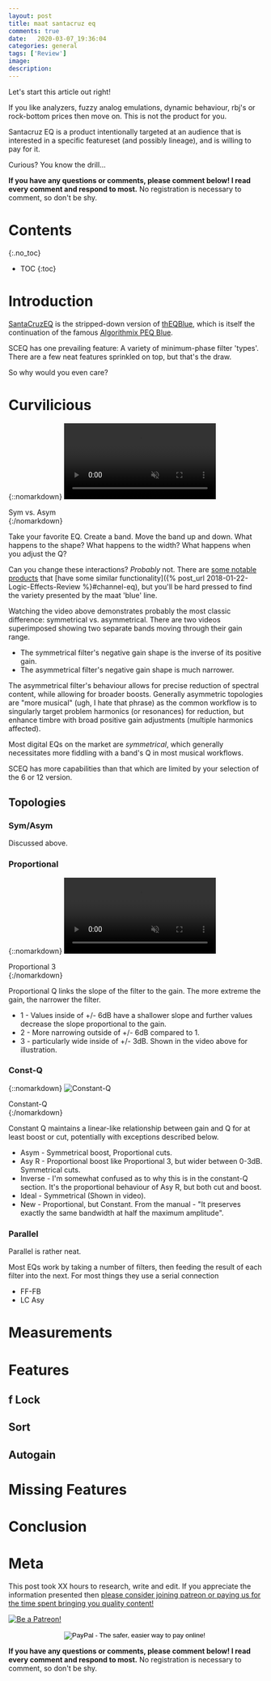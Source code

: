 ```yaml
---
layout: post
title: maat santacruz eq
comments: true
date:   2020-03-07_19:36:04 
categories: general
tags: ['Review']
image:
description:
---
```


Let's start this article out right!

If you like analyzers, fuzzy analog emulations, dynamic behaviour, rbj's or rock-bottom prices then move on. This is not the product for you.

Santacruz EQ is a product intentionally targeted at an audience that is interested in a specific featureset (and possibly lineage), and is willing to pay for it.

Curious? You know the drill...

<!--more-->

**If you have any questions or comments, please comment below! I read every comment and respond to most.** No registration is necessary to comment, so don't be shy.

# Contents
{:.no_toc}
* TOC
{:toc}

# Introduction

[SantaCruzEQ](https://www.maat.digital/santacruzeq/) is the stripped-down version of [thEQBlue](https://www.maat.digital/theqblue/), which is itself the continuation of the famous [Algorithmix PEQ Blue](http://www.algorithmix.com/en/classic_peq_blue.htm).

SCEQ has one prevailing feature: A variety of minimum-phase filter 'types'. There are a few neat features sprinkled on top, but that's the draw.

So why would you even care?

# Curvilicious

{::nomarkdown}
<video autoplay loop muted class="gifvid">
<source src="/assets/maat/sceq/Curve.mp4" type="video/mp4">
Your browser does not support the video tag.
</video>
<div class="video-caption">Sym vs. Asym</div>
{:/nomarkdown}

Take your favorite EQ. Create a band. Move the band up and down. What happens to the shape? What happens to the width? What happens when you adjust the Q?

Can you change these interactions? _Probably_ not. There are [some notable products](https://www.dmgaudio.com/products_equilibrium.php) that [have some similar functionality]({% post_url 2018-01-22-Logic-Effects-Review %}#channel-eq), but you'll be hard pressed to find the variety presented by the maat 'blue' line.

Watching the video above demonstrates probably the most classic difference: symmetrical vs. asymmetrical. There are two videos superimposed showing two separate bands moving through their gain range. 

* The symmetrical filter's negative gain shape is the inverse of its positive gain.
* The asymmetrical filter's negative gain shape is much narrower.

The asymmetrical filter's behaviour allows for precise reduction of spectral content, while allowing for broader boosts. Generally asymmetric topologies are "more musical" (ugh, I hate that phrase) as the common workflow is to singularly target problem harmonics (or resonances) for reduction, but enhance timbre with broad positive gain adjustments (multiple harmonics affected).

Most digital EQs on the market are _symmetrical_, which generally necessitates more fiddling with a band's Q in most musical workflows.

SCEQ has more capabilities than that which are limited by your selection of the 6 or 12 version.

## Topologies

### Sym/Asym

Discussed above.

### Proportional

{::nomarkdown}
<video autoplay loop muted class="gifvid">
<source src="/assets/maat/sceq/Proportional.mp4" type="video/mp4">
Your browser does not support the video tag.
</video>
<div class="video-caption">Proportional 3</div>
{:/nomarkdown}

Proportional Q links the slope of the filter to the gain. The more extreme the gain, the narrower the filter.

* 1 - Values inside of +/- 6dB have a shallower slope and further values decrease the slope proportional to the gain.
* 2 - More narrowing outside of +/- 6dB compared to 1.
* 3 - particularly wide inside of +/- 3dB. Shown in the video above for illustration.

### Const-Q

{::nomarkdown}
<img src="/assets/maat/sceq/ConstQ.png" alt="Constant-Q">
<div class="image-caption">Constant-Q</div>
{:/nomarkdown}

Constant Q maintains a linear-like relationship between gain and Q for at least boost or cut, potentially with exceptions described below.

* Asym - Symmetrical boost, Proportional cuts.
* Asy R - Proportional boost like Proportional 3, but wider between 0-3dB. Symmetrical cuts.
* Inverse - I'm somewhat confused as to why this is in the constant-Q section. It's the proportional behaviour of Asy R, but both cut and boost.
* Ideal - Symmetrical (Shown in video).
* New - Proportional, but Constant. From the manual - "It preserves exactly the same bandwidth at half the maximum amplitude".

### Parallel

Parallel is rather neat.

Most EQs work by taking a number of filters, then feeding the result of each filter into the next. For most things they use a serial connection



* FF-FB
* LC Asy

# Measurements

# Features

## f Lock

## Sort

## Autogain

# Missing Features

# Conclusion

# Meta

This post took XX hours to research, write and edit. If you appreciate the information presented then <a href="/DonateNow/">please consider joining patreon or paying us for the time spent bringing you quality content!</a>

<a href="https://www.patreon.com/bePatron?u=7465992"> <img class="patreon-button" src="/assets/Patreon.png" alt="Be a Patreon!"></a>

<form style="text-align: center;" action="https://www.paypal.com/cgi-bin/webscr" method="post" target="_top">
<input type="hidden" name="cmd" value="_s-xclick">
<input type="hidden" name="hosted_button_id" value="BR247JAZBTUJJ">
<input type="image" src="https://www.paypalobjects.com/en_US/i/btn/btn_donateCC_LG.gif" border="0" name="submit" alt="PayPal - The safer, easier way to pay online!">
<img alt="" border="0" src="https://www.paypalobjects.com/en_US/i/scr/pixel.gif" width="1" height="1">
</form>

**If you have any questions or comments, please comment below! I read every comment and respond to most.** No registration is necessary to comment, so don't be shy.

